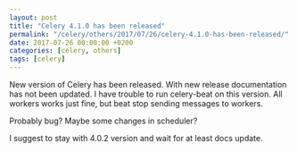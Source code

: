 ```yaml
---
layout: post
title: "Celery 4.1.0 has been released"
permalink: "/celery/others/2017/07/26/celery-4.1.0-has-been-released/"
date: 2017-07-26 00:00:00 +0200
categories: [celery, others]
tags: [celery]
---
```


New version of Celery has been released. With new release documentation has not been updated.
I have trouble to run celery-beat on this version. All workers works just fine, but beat
stop sending messages to workers.

Probably bug? Maybe some changes in scheduler?

I suggest to stay with 4.0.2 version and wait for at least docs update.
